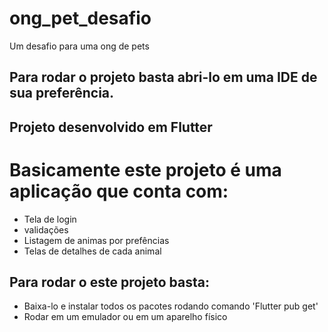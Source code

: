 # ong_pet_desafio

Um desafio para uma ong de pets
## Para rodar o projeto basta abri-lo em uma IDE de sua preferência.

## Projeto desenvolvido em Flutter
# Basicamente este projeto é uma aplicação que conta com:
  - Tela de login
  - validações
  - Listagem de animas por prefências
  - Telas de detalhes de cada animal
  
## Para rodar o este projeto basta:
  - Baixa-lo e instalar todos os pacotes rodando comando 'Flutter pub get'
  - Rodar em um emulador ou em um aparelho físico
